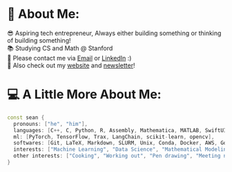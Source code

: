 # 💫 About Me:
😎 Aspiring tech entrepreneur, Always either building something or thinking of building something!<br>📚 Studying CS and Math @ Stanford<br>💬 Please contact me via [Email](sean777@stanford.edu) or [LinkedIn](https://www.linkedin.com/in/seanyoon777/) :)<br>🦄 Also check out my [website](https://www.seanyoonbio.com) and [newsletter](https://seanyoon.substack.com/)!

# 💻 A Little More About Me:
```C++
const sean {
  pronouns: ["he", "him"], 
  languages: [C++, C, Python, R, Assembly, Mathematica, MATLAB, SwiftUI, HTML, CSS, JavaScript], 
  ml: [PyTorch, TensorFlow, Trax, LangChain, scikit-learn, opencv], 
  softwares: [Git, LaTeX, Markdown, SLURM, Unix, Conda, Docker, AWS, Google Cloud], 
  interests: ["Machine Learning", "Data Science", "Mathematical Modeling", "Software Engineering"], 
  other interests: ["Cooking", "Working out", "Pen drawing", "Meeting new people!"]
}
```
<!-- ![C++](https://img.shields.io/badge/c++-%2300599C.svg?style=for-the-badge&logo=c%2B%2B&logoColor=white) ![Markdown](https://img.shields.io/badge/markdown-%23000000.svg?style=for-the-badge&logo=markdown&logoColor=white) ![R](https://img.shields.io/badge/r-%23276DC3.svg?style=for-the-badge&logo=r&logoColor=white) ![LaTeX](https://img.shields.io/badge/latex-%23008080.svg?style=for-the-badge&logo=latex&logoColor=white) ![Python](https://img.shields.io/badge/python-3670A0?style=for-the-badge&logo=python&logoColor=ffdd54) ![NumPy](https://img.shields.io/badge/numpy-%23013243.svg?style=for-the-badge&logo=numpy&logoColor=white) ![Pandas](https://img.shields.io/badge/pandas-%23150458.svg?style=for-the-badge&logo=pandas&logoColor=white) ![scikit-learn](https://img.shields.io/badge/scikit--learn-%23F7931E.svg?style=for-the-badge&logo=scikit-learn&logoColor=white) ![SciPy](https://img.shields.io/badge/SciPy-%230C55A5.svg?style=for-the-badge&logo=scipy&logoColor=%white) ![PyTorch](https://img.shields.io/badge/PyTorch-%23EE4C2C.svg?style=for-the-badge&logo=PyTorch&logoColor=white) ![Adobe InDesign](https://img.shields.io/badge/Adobe%20InDesign-49021F?style=for-the-badge&logo=adobeindesign&logoColor=white) ![Adobe Photoshop](https://img.shields.io/badge/adobephotoshop-%2331A8FF.svg?style=for-the-badge&logo=adobephotoshop&logoColor=white)
# 📊 GitHub Stats:
![](https://github-readme-stats.vercel.app/api?username=seanyoon777&theme=tokyonight&hide_border=false&include_all_commits=false&count_private=false)<br/>
![](https://github-readme-streak-stats.herokuapp.com/?user=seanyoon777&theme=tokyonight&hide_border=false)<br/>
![](https://github-readme-stats.vercel.app/api/top-langs/?username=seanyoon777&theme=tokyonight&hide_border=false&include_all_commits=false&count_private=false&layout=compact)

---
[![](https://visitcount.itsvg.in/api?id=seanyoon777&icon=0&color=0)](https://visitcount.itsvg.in)

  ## 💰 You can help me by Donating
  [![PayPal](https://img.shields.io/badge/PayPal-00457C?style=for-the-badge&logo=paypal&logoColor=white)](https://paypal.me/seanyoon777) 
--> 
  
<!-- Proudly created with GPRM ( https://gprm.itsvg.in ) -->

